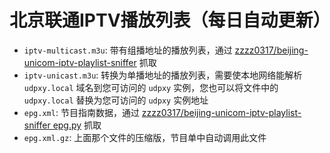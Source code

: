 # 北京联通IPTV播放列表（每日自动更新）

* `iptv-multicast.m3u`: 带有组播地址的播放列表，通过 [zzzz0317/beijing-unicom-iptv-playlist-sniffer](https://github.com/zzzz0317/beijing-unicom-iptv-playlist-sniffer/) 抓取
* `iptv-unicast.m3u`: 转换为单播地址的播放列表，需要使本地网络能解析 `udpxy.local` 域名到您可访问的 `udpxy` 实例，您也可以将文件中的 `udpxy.local` 替换为您可访问的 `udpxy` 实例地址
* `epg.xml`: 节目指南数据，通过 [zzzz0317/beijing-unicom-iptv-playlist-sniffer epg.py](https://github.com/zzzz0317/beijing-unicom-iptv-playlist-sniffer/blob/main/epg.py) 抓取
* `epg.xml.gz`: 上面那个文件的压缩版，节目单中自动调用此文件
